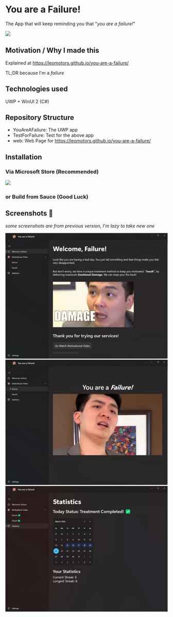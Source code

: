# You are a Failure!

The App that will keep reminding you that "_you are a failure!_"

![](https://c.tenor.com/mt2Vk3J0GPwAAAAC/failure-steven-he.gif)

## Motivation / Why I made this

Explained at https://leomotors.github.io/you-are-a-failure/

TL;DR because I'm a _failure_

## Technologies used

UWP + WinUI 2 (C#)

## Repository Structure

- YouAreAFailure: The UWP app
- TestForFailure: Test for the above app
- web: Web Page for https://leomotors.github.io/you-are-a-failure/

## Installation

### Via Microsoft Store (Recommended)

<a href="https://www.microsoft.com/store/productId/9NJ5TZW6MDGL">
<img src="https://getbadgecdn.azureedge.net/images/English_L.png" width=250>
</a>

### or Build from Sauce (Good Luck)

## Screenshots 📸

_some screenshots are from previous version, I'm lazy to take new one_

<img src="web/static/screenshots/home.webp" width=600>

<img src="web/static/screenshots/failure.webp" width=600>

<img src="web/static/screenshots/statistics.webp" width=600>
